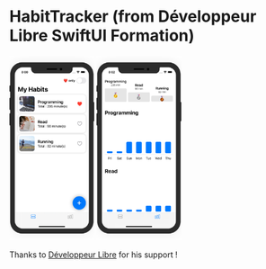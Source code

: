 # HabitTracker (from Développeur Libre SwiftUI Formation)

<img src="https://github.com/theprojectguy/HabitTracker/blob/main/images/HabitTracker-1@2x.png" width="30%" height="30%"> <img src="https://github.com/theprojectguy/HabitTracker/blob/main/images/HabitTracker-2@2x.png" width="30%" height="30%">

Thanks to [Développeur Libre](https://github.com/DeveloppeurLibre) for his support ! 
